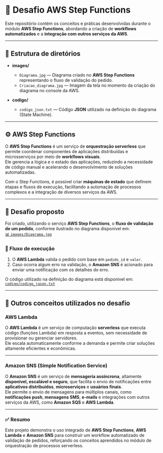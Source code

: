 # 🧭 Desafio AWS Step Functions

Este repositório contém os conceitos e práticas desenvolvidas durante o módulo **AWS Step Functions**, abordando a criação de **workflows automatizados** e a **integração com outros serviços da AWS**.

---

## 📂 Estrutura de diretórios

- **images/**
  - `Diagrama.jpg` — Diagrama criado no **AWS Step Functions** representando o fluxo de validação do pedido.  
  - `Criacao_diagrama.jpg` — Imagem da tela no momento da criação do diagrama no console da AWS.

- **codigo/**
  - `codigo_json.txt` — Código **JSON** utilizado na definição do diagrama (State Machine).

---

## ⚙️ AWS Step Functions

O **AWS Step Functions** é um serviço de **orquestração serverless** que permite coordenar componentes de aplicações distribuídas e microsserviços por meio de **workflows visuais**.  
Ele gerencia a lógica e o estado das aplicações, reduzindo a necessidade de código manual e acelerando o desenvolvimento de soluções automatizadas.  

Com o Step Functions, é possível criar **máquinas de estado** que definem etapas e fluxos de execução, facilitando a automação de processos complexos e a integração de diversos serviços da AWS.

---

## 🚀 Desafio proposto

Foi criado, utilizando o serviço **AWS Step Functions**, o **fluxo de validação de um pedido**, conforme ilustrado no diagrama disponível em:  
[📊 `images/Diagrama.jpg`](images/Diagrama.jpg)

### 🔁 Fluxo de execução

1. O **AWS Lambda** valida o pedido com base em `pedido_id` e `valor`.  
2. Caso ocorra algum erro na validação, o **Amazon SNS** é acionado para enviar uma notificação com os detalhes do erro.

O código utilizado na definição do diagrama está disponível em:  
[`codigo/codigo_jason.txt`](codigo/codigo_jason.txt)

---

## 🧩 Outros conceitos utilizados no desafio

### **AWS Lambda**
O **AWS Lambda** é um serviço de computação **serverless** que executa código (funções Lambda) em resposta a eventos, sem necessidade de provisionar ou gerenciar servidores.  
Ele escala automaticamente conforme a demanda e permite criar soluções altamente eficientes e econômicas.

---

### **Amazon SNS (Simple Notification Service)**
O **Amazon SNS** é um serviço de **mensageria assíncrona**, altamente **disponível, escalável e seguro**, que facilita o envio de notificações entre **aplicativos distribuídos**, **microserviços** e **usuários finais**.  
Ele permite o envio de mensagens para múltiplos canais, como **notificações push**, **mensagens SMS**, **e-mails** e integrações com outros serviços da AWS, como **Amazon SQS** e **AWS Lambda**.

---

### ✅ **Resumo**
Este projeto demonstra o uso integrado de **AWS Step Functions**, **AWS Lambda** e **Amazon SNS** para construir um workflow automatizado de validação de pedidos, reforçando os conceitos aprendidos no módulo de orquestração de processos serverless.
